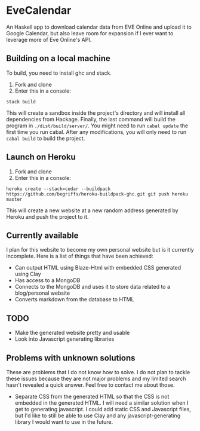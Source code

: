 # EveCalendar
An Haskell app to download calendar data from EVE Online and upload it to Google Calendar, but also leave room for expansion if I ever want to leverage more of Eve Online's API.

## Building on a local machine

To build, you need to install ghc and stack.

1. Fork and clone
2. Enter this in a console:

`
stack build
`

This will create a sandbox inside the project's directory and will install all dependencies from Hackage. Finally, the last command will build the program in `./dist/build/server/`. You might need to run `cabal update` the first time you run cabal. After any modifications, you will only need to run `cabal build` to build the project.

## Launch on Heroku

1. Fork and clone
2. Enter this in a console:

`
heroku create --stack=cedar --buildpack https://github.com/begriffs/heroku-buildpack-ghc.git
git push heroku master
`

This will create a new website at a new random address generated by Heroku and push the project to it.


## Currently available

I plan for this website to become my own personal website but is it currently incomplete. Here is a list of things that have been achieved:

- Can output HTML using Blaze-Html with embedded CSS generated using Clay
- Has access to a MongoDB
- Connects to the MongoDB and uses it to store data related to a blog/personal website
- Converts markdown from the database to HTML

## TODO

- Make the generated website pretty and usable
- Look into Javascript generating libraries

## Problems with unknown solutions

These are problems that I do not know how to solve. I do not plan to tackle these issues because they are not major problems and my limited search hasn't revealed a quick answer. Feel free to contact me about those.

- Separate CSS from the generated HTML so that the CSS is not embedded in the generated HTML. I will need a similar solution when I get to generating javascript. I could add static CSS and Javascript files, but I'd like to still be able to use Clay and any javascript-generating library I would want to use in the future.
